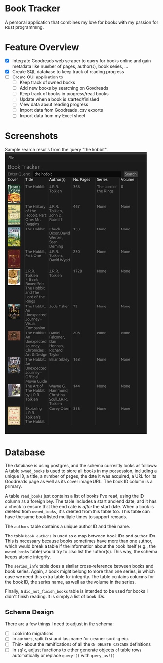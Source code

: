 # Book Tracker
A personal application that combines my love for books with my passion for Rust programming. 

# Feature Overview
- [x] Integrate Goodreads web scraper to query for books online and gain metadata like number of pages, author(s), book series, ...
- [x] Create SQL database to keep track of reading progress
- [ ] Create GUI application to
  - [ ] Keep track of owned books
  - [ ] Add new books by searching on Goodreads
  - [ ] Keep track of books in progress/read books
  - [ ] Update when a book is started/finished
  - [ ] View data about reading progress
  - [ ] Import data from Goodreads .csv exports
  - [ ] Import data from my Excel sheet

# Screenshots

Sample search results from the query "the hobbit".
![Search results](assets/image.png)

# Database
The database is using postgres, and the schema currently looks as follows: A table `owned_books` is used to store all books in my possession, including a unique ID, a title, a number of pages, the date it was acquired, a URL for its Goodreads page as well as its cover image URL. The book ID column is a primary.

A table `read_books` just contains a list of books I've read, using the ID column as a foreign key. The table includes a start and end date, and it has a check to ensure that the end date is *after* the start date. When a book is deleted from `owned_books`, it's deleted from this table too. This table can have the same book listed multiple times to support rereads.

The `authors` table contains a unique author ID and their name. 

The table `book_authors` is used as a map between book IDs and author IDs. This is necessary because books sometimes have more than one author, which would break a table if the information about the book itself (e.g., the `owned_books` table) would try to also list the author(s). This way, the schema keeps atomic integrity.

The `series_info` table does a similar cross-reference between books and book series. Again, a book might belong to more than one series, in which case we need this extra table for integrity. The table contains columns for the book ID, the series name, as well as the volume in the series. 

Finally, a `did_not_finish_books` table is intended to be used for books I didn't finish reading. It is simply a list of book IDs.

## Schema Design
There are a few things I need to adjust in the schema:
- [ ] Look into migrations
- [ ] In `authors`, split first and last name for cleaner sorting etc.
- [ ] Think about the ramifications of all the `ON DELETE CASCADE` definitions
- [ ] In `sqlx`, adjust functions to either generate objects of table rows automatically or replace `query!()` with `query_as!()`
